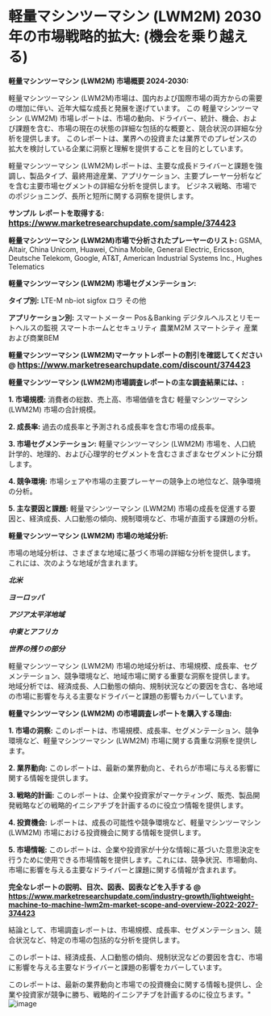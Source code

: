 # 軽量マシンツーマシン (LWM2M) 2030 年の市場戦略的拡大: (機会を乗り越える)

<strong>軽量マシンツーマシン (LWM2M) 市場概要 2024-2030:</strong>

軽量マシンツーマシン (LWM2M)市場は、国内および国際市場の両方からの需要の増加に伴い、近年大幅な成長と発展を遂げています。 この 軽量マシンツーマシン (LWM2M) 市場レポートは、市場の動向、ドライバー、統計、機会、および課題を含む、市場の現在の状態の詳細な包括的な概要と、競合状況の詳細な分析を提供します。 このレポートは、業界への投資または業界でのプレゼンスの拡大を検討している企業に洞察と理解を提供することを目的としています。

軽量マシンツーマシン (LWM2M)レポートは、主要な成長ドライバーと課題を強調し、製品タイプ、最終用途産業、アプリケーション、主要プレーヤー分析などを含む主要市場セグメントの詳細な分析を提供します。 ビジネス戦略、市場でのポジショニング、長所と短所に関する洞察を提供します。



<strong>サンプル レポートを取得する: <a href=https://www.marketresearchupdate.com/sample/374423><font size=3 color=#0000ff>https://www.marketresearchupdate.com/sample/374423</font></a></strong>



<strong>軽量マシンツーマシン (LWM2M)市場で分析されたプレーヤーのリスト:</strong>
GSMA, Altair, China Unicom, Huawei, China Mobile, General Electric, Ericsson, Deutsche Telekom, Google, AT&T, American Industrial Systems Inc., Hughes Telematics



<strong>軽量マシンツーマシン (LWM2M) 市場セグメンテーション:</strong>



<strong>タイプ別:</strong>
LTE-M
nb-iot
sigfox
ロラ
その他



<strong>アプリケーション別:</strong>
スマートメーター
Pos＆Banking
デジタルヘルスとリモートヘルスの監視
スマートホームとセキュリティ
農業M2M
スマートシティ
産業および商業BEM



<strong>軽量マシンツーマシン (LWM2M)マーケットレポートの割引を確認してください @ <a href=https://www.marketresearchupdate.com/discount/374423><font size=3 color=#0000ff>https://www.marketresearchupdate.com/discount/374423</font></a></strong>



<strong>軽量マシンツーマシン (LWM2M)市場調査レポートの主な調査結果には、:</strong>



<strong>1. 市場規模:</strong> 消費者の総数、売上高、市場価値を含む 軽量マシンツーマシン (LWM2M) 市場の合計規模。



<strong>2. 成長率:</strong> 過去の成長率と予測される成長率を含む市場の成長率。



<strong>3. 市場セグメンテーション:</strong> 軽量マシンツーマシン (LWM2M) 市場を、人口統計学的、地理的、および心理学的セグメントを含むさまざまなセグメントに分類します。



<strong>4. 競争環境:</strong> 市場シェアや市場の主要プレーヤーの競争上の地位など、競争環境の分析。



<strong>5. 主な要因と課題:</strong> 軽量マシンツーマシン (LWM2M) 市場の成長を促進する要因と、経済成長、人口動態の傾向、規制環境など、市場が直面する課題の分析。



<strong>軽量マシンツーマシン (LWM2M) 市場の地域分析:</strong>

市場の地域分析は、さまざまな地域に基づく市場の詳細な分析を提供します。 これには、次のような地域が含まれます。

<em>

<strong>北米</strong></em>
<em>

<strong>ヨーロッパ</strong></em>
<em>

<strong>アジア太平洋地域</strong></em>
<em>

<strong>中東とアフリカ</strong></em>
<em>

<strong>世界の残りの部分</strong></em>

軽量マシンツーマシン (LWM2M) 市場の地域分析は、市場規模、成長率、セグメンテーション、競争環境など、地域市場に関する重要な洞察を提供します。 地域分析では、経済成長、人口動態の傾向、規制状況などの要因を含む、各地域の市場に影響を与える主要なドライバーと課題の影響もカバーしています。



<strong>軽量マシンツーマシン (LWM2M) の市場調査レポートを購入する理由:</strong>



<strong>1. 市場の洞察:</strong> このレポートは、市場規模、成長率、セグメンテーション、競争環境など、軽量マシンツーマシン (LWM2M) 市場に関する貴重な洞察を提供します。



<strong>2. 業界動向:</strong> このレポートは、最新の業界動向と、それらが市場に与える影響に関する情報を提供します。



<strong>3. 戦略的計画:</strong> このレポートは、企業や投資家がマーケティング、販売、製品開発戦略などの戦略的イニシアチブを計画するのに役立つ情報を提供します。



<strong>4. 投資機会:</strong> レポートは、成長の可能性や競争環境など、軽量マシンツーマシン (LWM2M) 市場における投資機会に関する情報を提供します。



<strong>5. 市場情報:</strong> このレポートは、企業や投資家が十分な情報に基づいた意思決定を行うために使用できる市場情報を提供します。これには、競争状況、市場動向、市場に影響を与える主要なドライバーと課題に関する情報が含まれます。



<strong><b>完全なレポートの説明、目次、図表、図表などを入手する @ <a href=https://www.marketresearchupdate.com/industry-growth/lightweight-machine-to-machine-lwm2m-market-scope-and-overview-2022-2027-374423>https://www.marketresearchupdate.com/industry-growth/lightweight-machine-to-machine-lwm2m-market-scope-and-overview-2022-2027-374423</a></b></strong>

結論として、市場調査レポートは、市場規模、成長率、セグメンテーション、競合状況など、特定の市場の包括的な分析を提供します。

このレポートは、経済成長、人口動態の傾向、規制状況などの要因を含む、市場に影響を与える主要なドライバーと課題の影響をカバーしています。

このレポートは、最新の業界動向と市場での投資機会に関する情報も提供し、企業や投資家が競争に勝ち、戦略的イニシアチブを計画するのに役立ちます。"
![image](https://github.com/renukap7961/renukap7961/assets/163852544/1e2f7f08-04e9-4e54-871c-74d3b18f2d69)
